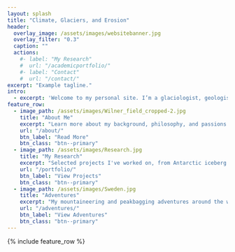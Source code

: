 ```yaml
---
layout: splash
title: "Climate, Glaciers, and Erosion"
header:
  overlay_image: /assets/images/websitebanner.jpg
  overlay_filter: "0.3"
  caption: ""
  actions:
    #- label: "My Research"
    #  url: "/academicportfolio/"
    #- label: "Contact"
    #  url: "/contact/"
excerpt: "Example tagline."
intro: 
  - excerpt: 'Welcome to my personal site. I’m a glaciologist, geologist, and adventurer.'
feature_row:
  - image_path: /assets/images/Wilner_field_cropped-2.jpg
    title: "About Me"
    excerpt: "Learn more about my background, philosophy, and passions."
    url: "/about/"
    btn_label: "Read More"
    btn_class: "btn--primary"
  - image_path: /assets/images/Research.jpg
    title: "My Research"
    excerpt: "Selected projects I've worked on, from Antarctic iceberg calving to global glacial erosion."
    url: "/portfolio/"
    btn_label: "View Projects"
    btn_class: "btn--primary"
  - image_path: /assets/images/Sweden.jpg
    title: "Adventures"
    excerpt: "My mountaineering and peakbagging adventures around the world."
    url: "/adventures/"
    btn_label: "View Adventures"
    btn_class: "btn--primary"
---
```


{% include feature_row %}

